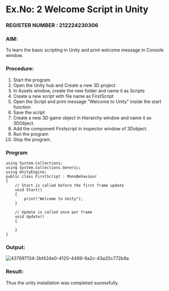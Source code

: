 # Ex.No: 2  Welcome Script in Unity                                                                          
### REGISTER NUMBER : 212224230306
### AIM: 
 To learn the basic scripting in Unity and print welcome message in Console window. 
### Procedure:
1. Start the program
2. Open the Unity hub and Create a new 3D project
3. In Assets window, create the new folder and name it as Scripts
4. Create a new script with file name as FirstScript
5. Open the Script and print message "Welcome to Unity" inside the start function
6. Save the script
7. Create a new 3D game object in Hierarchy window and name it as 3DObject.
8. Add the component Firstscript in inspector window of 3Dobject.
9. Run the program
10. Stop the program.
### Program 
```
using System.Collections;
using System.Collections.Generic;
using UnityEngine;
public class FirstScript : MonoBehaviour
{
    // Start is called before the first frame update
    void Start()
    {
        print("Welcome to Unity");
    }

    // Update is called once per frame
    void Update()
    {
        
    }
}
```
### Output:

![437697134-2bf434e0-4120-4499-9a2c-43a20c772b9a](https://github.com/user-attachments/assets/a4a4459f-d86d-4dae-ba29-f274bba13bb9)




### Result:
Thus the unity installation was completed sucessfully.

